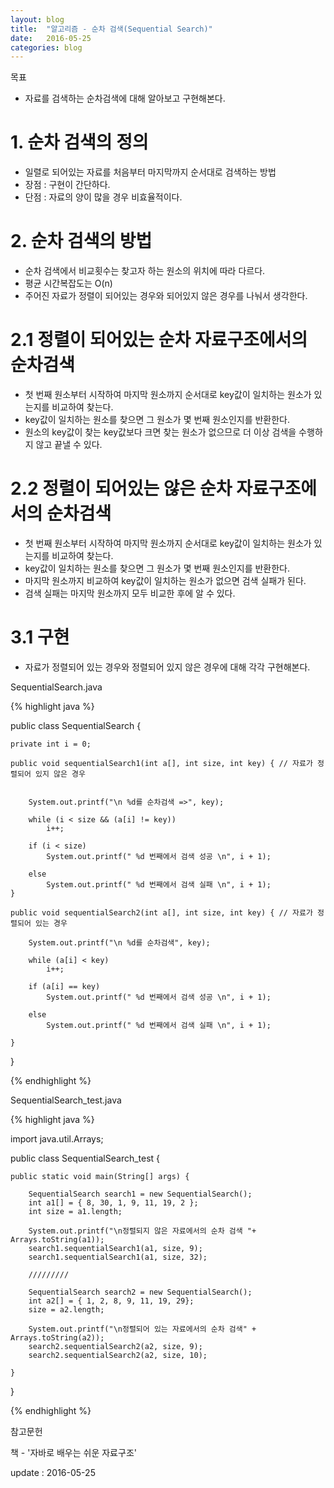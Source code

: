 ```yaml
---
layout: blog
title:  "알고리즘 - 순차 검색(Sequential Search)"
date:   2016-05-25
categories: blog
---
```


목표
- 자료를 검색하는 순차검색에 대해 알아보고 구현해본다.

# 1. 순차 검색의 정의

- 일렬로 되어있는 자료를 처음부터 마지막까지 순서대로 검색하는 방법
- 장점 : 구현이 간단하다.
- 단점 : 자료의 양이 많을 경우 비효율적이다.


# 2. 순차 검색의 방법

- 순차 검색에서 비교횟수는 찾고자 하는 원소의 위치에 따라 다르다.
- 평균 시간복잡도는 O(n)
- 주어진 자료가 정렬이 되어있는 경우와 되어있지 않은 경우를 나눠서 생각한다.

# 2.1 정렬이 되어있는 순차 자료구조에서의 순차검색

- 첫 번째 원소부터 시작하여 마지막 원소까지 순서대로 key값이 일치하는 원소가 있는지를 비교하여 찾는다.
- key값이 일치하는 원소를 찾으면 그 원소가 몇 번째 원소인지를 반환한다.
- 원소의 key값이 찾는 key값보다 크면 찾는 원소가 없으므로 더 이상 검색을 수행하지 않고 끝낼 수 있다.


# 2.2 정렬이 되어있는 않은 순차 자료구조에서의 순차검색

- 첫 번째 원소부터 시작하여 마지막 원소까지 순서대로 key값이 일치하는 원소가 있는지를 비교하여 찾는다.
- key값이 일치하는 원소를 찾으면 그 원소가 몇 번째 원소인지를 반환한다.
- 마지막 원소까지 비교하여 key값이 일치하는 원소가 없으면 검색 실패가 된다.
- 검색 실패는 마지막 원소까지 모두 비교한 후에 알 수 있다.

# 3.1 구현

- 자료가 정렬되어 있는 경우와 정렬되어 있지 않은 경우에 대해 각각 구현해본다.


SequentialSearch.java

{% highlight java %}

public class SequentialSearch {

	private int i = 0;

	public void sequentialSearch1(int a[], int size, int key) { // 자료가 정렬되어 있지 않은 경우


		System.out.printf("\n %d를 순차검색 =>", key);

		while (i < size && (a[i] != key))
			i++;

		if (i < size)
			System.out.printf(" %d 번째에서 검색 성공 \n", i + 1);

		else
			System.out.printf(" %d 번째에서 검색 실패 \n", i + 1);
	}

	public void sequentialSearch2(int a[], int size, int key) { // 자료가 정렬되어 있는 경우

		System.out.printf("\n %d를 순차검색", key);

		while (a[i] < key)
			i++;

		if (a[i] == key)
			System.out.printf(" %d 번째에서 검색 성공 \n", i + 1);

		else
			System.out.printf(" %d 번째에서 검색 실패 \n", i + 1);

	}
}

{% endhighlight %}


SequentialSearch_test.java

{% highlight java %}

import java.util.Arrays;

public class SequentialSearch_test {

	public static void main(String[] args) {

		SequentialSearch search1 = new SequentialSearch();
		int a1[] = { 8, 30, 1, 9, 11, 19, 2 };
		int size = a1.length;

		System.out.printf("\n정렬되지 않은 자료에서의 순차 검색 "+ Arrays.toString(a1));
		search1.sequentialSearch1(a1, size, 9);
		search1.sequentialSearch1(a1, size, 32);

		/////////

		SequentialSearch search2 = new SequentialSearch();
		int a2[] = { 1, 2, 8, 9, 11, 19, 29};
		size = a2.length;

		System.out.printf("\n정렬되어 있는 자료에서의 순차 검색" + Arrays.toString(a2));
		search2.sequentialSearch2(a2, size, 9);
		search2.sequentialSearch2(a2, size, 10);

	}
}

{% endhighlight %}


참고문헌

책 - '자바로 배우는 쉬운 자료구조'

update : 2016-05-25